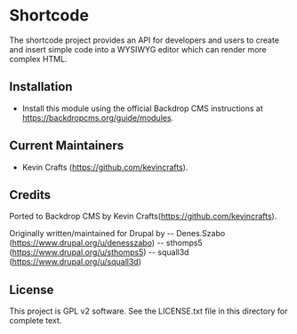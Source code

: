 Shortcode
======================

The shortcode project provides an API for developers and users to create and insert simple code into a WYSIWYG editor which can render more complex HTML.

Installation
------------

- Install this module using the official Backdrop CMS instructions at
  https://backdropcms.org/guide/modules.


Current Maintainers
-------------------

- Kevin Crafts (https://github.com/kevincrafts).

Credits
-------

Ported to Backdrop CMS by Kevin Crafts(https://github.com/kevincrafts).

Originally written/maintained for Drupal by 
-- Denes.Szabo (https://www.drupal.org/u/denesszabo)
-- sthomps5 (https://www.drupal.org/u/sthomps5)
-- squall3d (https://www.drupal.org/u/squall3d)

License
-------

This project is GPL v2 software. See the LICENSE.txt file in this directory for
complete text.
